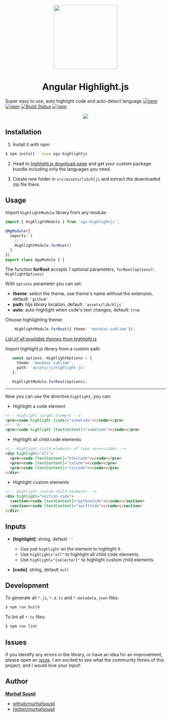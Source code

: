 <p align="center">
  <img height="200px" width="200px" style="text-align: center;" src="https://cdn.rawgit.com/MurhafSousli/ngx-highlightjs/master/assets/logo.svg">
  <h1 align="center">Angular Highlight.js</h1>
</p>

Super easy to use, auto highlight code and auto-detect language [![npm](https://img.shields.io/badge/demo-online-ed1c46.svg)](https://murhafsousli.github.io/ngx-highlightjs/)
[![npm](https://img.shields.io/npm/v/ngx-highlightjs.svg?maxAge=2592000?style=plastic)](https://www.npmjs.com/package/ngx-highlightjs) 
[![Build Status](https://travis-ci.org/MurhafSousli/ngx-highlightjs.svg?branch=master)](https://www.npmjs.com/package/ngx-highlightjs) 
[![npm](https://img.shields.io/npm/l/express.svg?maxAge=2592000)](/LICENSE)


<p align="center">
  <img style="text-align: center;" src="https://cdn.rawgit.com/MurhafSousli/ngx-highlightjs/master/assets/preview.gif">
</p>


## Installation

1. Install it with npm

```bash
$ npm install --save ngx-highlightjs
```

2. Head to [highlight.js download page](https://highlightjs.org/download/) and get your custom package bundle including only the languages you need.

3. Create new folder in `src/assets/lib/hljs` and extract the downloaded zip file there.


## Usage

Import `HighlightModule` library from any module:

```ts
import { HighlightModule } from 'ngx-highlightjs';

@NgModule({
  imports: [
    // ...
    HighlightModule.forRoot()
  ]
})
export class AppModule { }
```

The function **forRoot** accepts 1 optional parameters, `forRoot(options?: HighlightOptions)`

With `options` parameter you can set:

 - **theme**: select the theme, use theme's name without the extension, default: `'github'`
 - **path**: hljs library location, default: `'assets/lib/hljs'`
 - **auto**: auto-highlight when code's text changes, default: `true`

 Choose highlighting theme:
```ts
    HighlightModule.forRoot({ theme: 'monokai-sublime'});
```
_[List of all available themes from highlight.js](https://github.com/isagalaev/highlight.js/tree/master/src/styles)_

 Import highlight.js library from a custom path
 ```ts
    const options: HighlightOptions = {
      theme: 'monokai-sublime',
      path: 'assets/js/highlight-js'
    };

    HighlightModule.forRoot(options);
 ```

---

Now you can use the directive `highlight`, you can:

 - Highlight a code element

```html
<!-- Highlight target element -->
<pre><code highlight [code]="someCode"></code></pre>
<!-- Or -->
<pre><code highlight [textContent]="someCode"></code></pre>
```
 - Highlight all child code elements

```html
<!-- Highlight child elements of type <pre><code> -->
<div highlight="all">
  <pre><code [textContent]="htmlCode"></code></pre>
  <pre><code [textContent]="tsCode"></code></pre>
  <pre><code [textContent]="cssCode"></code></pre>
</div>
```
 - Highlight custom elements

```html
<!-- Highlight custom child elements -->
<div highlight="section code">
  <section><code [textContent]="pythonCode"></code></section>
  <section><code [textContent]="swiftCode"></code></section>
</div>
```

## Inputs

- **[highlight]**: string, default `''`

  * Use just `highlight` on the element to highlight it.
  * Use `highlight="all"` to highlight all child code elements.
  * Use `highlight="{selector}"` to highlight custom child elements.

- **[code]**: string, default `null`

## Development

To generate all `*.js`, `*.d.ts` and `*.metadata.json` files:

```bash
$ npm run build
```

To lint all `*.ts` files:

```bash
$ npm run lint
```

## Issues

If you identify any errors in the library, or have an idea for an improvement, please open an [issue](https://github.com/MurhafSousli/ngx-highlightjs/issues). I am excited to see what the community thinks of this project, and I would love your input!

## Author

 **[Murhaf Sousli](http://murhafsousli.com)**

 - [github/murhafsousli](https://github.com/MurhafSousli)
 - [twitter/murhafsousli](https://twitter.com/MurhafSousli)


